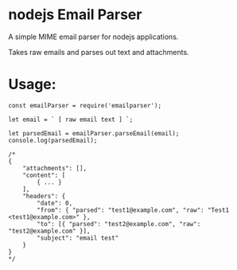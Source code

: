 # nodejs Email Parser

A simple MIME email parser for nodejs applications.

Takes raw emails and parses out text and attachments.

# Usage:

```
const emailParser = require('emailparser');

let email = ` [ raw email text ] `;

let parsedEmail = emailParser.parseEmail(email);
console.log(parsedEmail);

/*
{
    "attachments": [],
    "content": [
        { ... }
    ],
    "headers": {
        "date": 0,
        "from": { "parsed": "test1@example.com", "raw": "Test1 <test1@example.com>" },
        "to": [{ "parsed": "test2@example.com", "raw": "test2@example.com" }],
        "subject": "email test"
    }
}
*/
```
